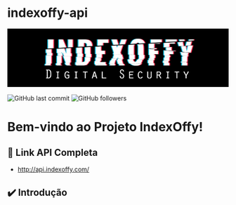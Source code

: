 # indexoffy-api

<a href ="#" target="_blank"><img src="docs/indexoffy_api.jpg"></a>

![GitHub last commit](https://img.shields.io/github/last-commit/IndexOffy/indexoffy-app)
![GitHub followers](https://img.shields.io/github/followers/IndexOffy?label=Cake%20ERP&style=social)

# Bem-vindo ao Projeto IndexOffy!

## 🚀 Link API Completa
- http://api.indexoffy.com/

## ✔️ Introdução
